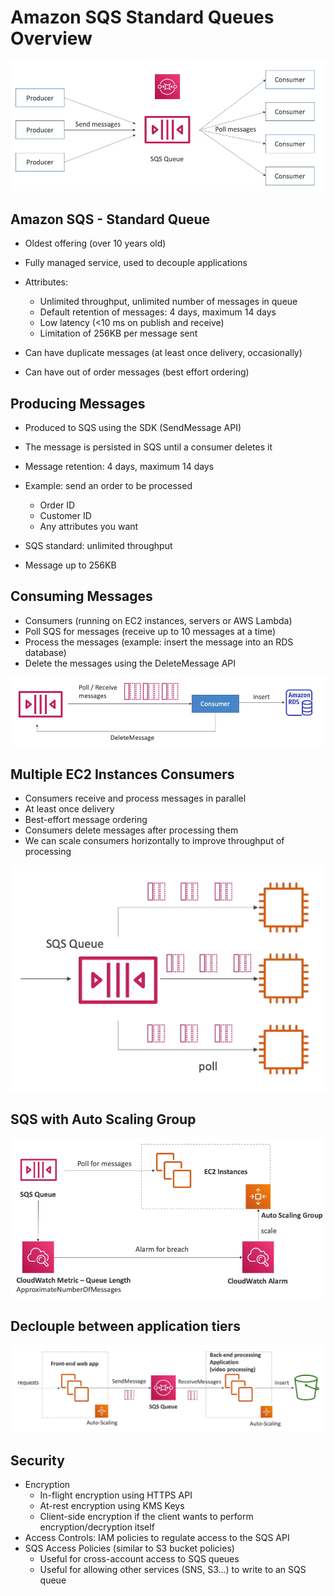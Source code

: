 # Amazon SQS Standard Queues Overview

![](img/2022-04-27-06-22-11.png)

## Amazon SQS - Standard Queue

- Oldest offering (over 10 years old)
- Fully managed service, used to decouple applications

- Attributes:
    - Unlimited throughput, unlimited number of messages in queue
    - Default retention of messages: 4 days, maximum 14 days
    - Low latency (<10 ms on publish and receive)
    - Limitation of 256KB per message sent
- Can have duplicate messages (at least once delivery, occasionally)
- Can have out of order messages (best effort ordering)

## Producing Messages

- Produced to SQS using the SDK (SendMessage API)
- The message is persisted in SQS until a consumer deletes it
- Message retention: 4 days, maximum 14 days
- Example: send an order to be processed
    - Order ID
    - Customer ID
    - Any attributes you want

- SQS standard: unlimited throughput
- Message up to 256KB

## Consuming Messages

- Consumers (running on EC2 instances, servers or AWS Lambda)
- Poll SQS for messages (receive up to 10 messages at a time)
- Process the messages (example: insert the message into an RDS database)
- Delete the messages using the DeleteMessage API

![](img/2022-04-27-06-27-07.png)

## Multiple EC2 Instances Consumers

- Consumers receive and process messages in parallel
- At least once delivery
- Best-effort message ordering
- Consumers delete messages after processing them
- We can scale consumers horizontally to improve throughput of processing

![](img/2022-04-27-06-28-15.png)

## SQS with Auto Scaling Group

![](img/2022-04-27-06-28-42.png)

## Declouple between application tiers

![](img/2022-04-27-06-29-14.png)

## Security

- Encryption
    - In-flight encryption using HTTPS API
    - At-rest encryption using KMS Keys
    - Client-side encryption if the client wants to perform encryption/decryption itself
- Access Controls: IAM policies to regulate access to the SQS API
- SQS Access Policies (similar to S3 bucket policies)
    - Useful for cross-account access to SQS queues
    - Useful for allowing other services (SNS, S3...) to write to an SQS queue
